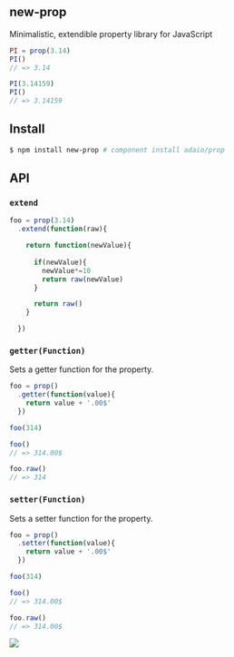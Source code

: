 ## new-prop

Minimalistic, extendible property library for JavaScript 

```js
PI = prop(3.14)
PI()
// => 3.14

PI(3.14159)
PI()
// => 3.14159
```

## Install

```bash
$ npm install new-prop # component install adaio/prop
```

## API

### `extend`

```js
foo = prop(3.14)
  .extend(function(raw){

    return function(newValue){
      
      if(newValue){
        newValue*=10
        return raw(newValue)
      }

      return raw()
    }

  })
```

### `getter(Function)`

Sets a getter function for the property.

```js
foo = prop()
  .getter(function(value){
    return value + '.00$'
  })

foo(314)

foo()
// => 314.00$

foo.raw()
// => 314
```

### `setter(Function)`

Sets a setter function for the property.

```js
foo = prop()
  .setter(function(value){
    return value + '.00$'
  })

foo(314)

foo()
// => 314.00$

foo.raw()
// => 314.00$
```

![](https://dl.dropbox.com/s/9q2p5mrqnajys22/npmel.jpg)
